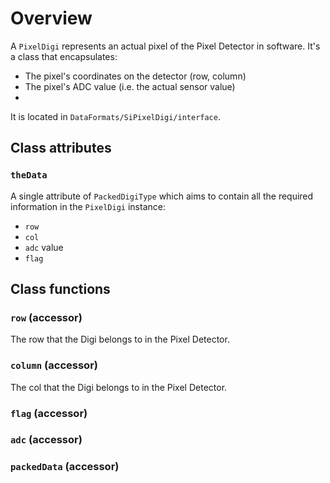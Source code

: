 # Overview
A `PixelDigi` represents an actual pixel of the Pixel Detector in software. It's a class
that encapsulates:

- The pixel's coordinates on the detector (row, column)
- The pixel's ADC value (i.e. the actual sensor value)
- 

It is located in `DataFormats/SiPixelDigi/interface`.

## Class attributes

### `theData` 

A single attribute of `PackedDigiType` which aims to contain all the required information in
the `PixelDigi` instance:

- `row`
- `col`
- `adc` value
- `flag`


## Class functions

### `row` (accessor)

The row that the Digi belongs to in the Pixel Detector.

### `column` (accessor)

The col that the Digi belongs to in the Pixel Detector.

### `flag` (accessor)

### `adc` (accessor)

### `packedData` (accessor)

